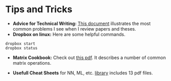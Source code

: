# Tips and Tricks

- **Advice for Technical Writing:** [This document](https://www.overleaf.com/read/zkwcphwjnbhb) illustrates the most common problems I see when I review papers and theses.
- **Dropbox on linux:** Here are some helpful commands.
```
dropbox start
dropbox status
```
- **Matrix Cookbook:** Check out [this pdf](https://www.math.uwaterloo.ca/~hwolkowi/matrixcookbook.pdf). It describes a number of common matrix operations.

- **Usefull Cheat Sheets** for NN, ML, etc. [library](https://vault.cs.uwaterloo.ca/s/Gcspnoo4dnDZRwP) includes 13 pdf files.
